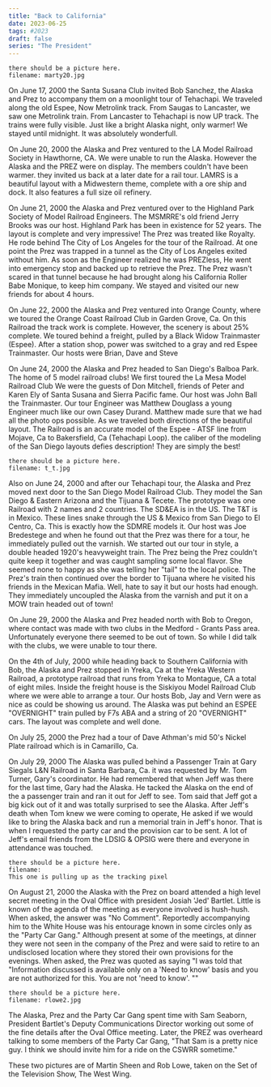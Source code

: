 ```yaml
---
title: "Back to California"
date: 2023-06-25
tags: #2023
draft: false
series: "The President"
---
```


```
there should be a picture here.
filename: marty20.jpg
```

On June 17, 2000 the Santa Susana Club invited Bob Sanchez, the Alaska and Prez to accompany them on a moonlight tour of Tehachapi. We traveled along the old Espee, Now Metrolink track. From Saugas to Lancaster, we saw one Metrolink train. From Lancaster to Tehachapi is now UP track. The trains were fully visible. Just like a bright Alaska night, only warmer! We stayed until midnight. It was absolutely wonderfull.

On June 20, 2000 the Alaska and Prez ventured to the LA Model Railroad Society in Hawthorne, CA. We were unable to run the Alaska. However the Alaska and the PREZ were on display. The members couldn't have been warmer. they invited us back at a later date for a rail tour. LAMRS is a beautiful layout with a Midwestern theme, complete with a ore ship and dock. It also features a full size oil refinery.

On June 21, 2000 the Alaska and Prez ventured over to the Highland Park Society of Model Railroad Engineers. The MSMRRE's old friend Jerry Brooks was our host. Highland Park has been in existence for 52 years. The layout is complete and very impressive! The Prez was treated like Royalty. He rode behind The City of Los Angeles for the tour of the Railroad. At one point the Prez was trapped in a tunnel as the City of Los Angeles exited without him. As soon as the Engineer realized he was PREZless, He went into emergency stop and backed up to retrieve the Prez. The Prez wasn't scared in that tunnel because he had brought along his California Roller Babe Monique, to keep him company. We stayed and visited our new friends for about 4 hours.

On June 22, 2000 the Alaska and Prez ventured into Orange County, where we toured the Orange Coast Railroad Club in Garden Grove, Ca. On this Railroad the track work is complete. However, the scenery is about 25% complete. We toured behind a freight, pulled by a Black Widow Trainmaster (Espee). After a station shop, power was switched to a gray and red Espee Trainmaster. Our hosts were Brian, Dave and Steve

On June 24, 2000 the Alaska and Prez headed to San Diego's Balboa Park. The home of 5 model railroad clubs! We first toured the La Mesa Model Railroad Club We were the guests of Don Mitchell, friends of Peter and Karen Ely of Santa Susana and Sierra Pacific fame. Our host was John Ball the Trainmaster. Our tour Engineer was Matthew Douglass a young Engineer much like our own Casey Durand. Matthew made sure that we had all the photo ops possible. As we traveled both directions of the beautiful layout. The Railroad is an accurate model of the Espee - ATSF line from Mojave, Ca to Bakersfield, Ca (Tehachapi Loop). the caliber of the modeling of the San Diego layouts defies description! They are simply the best! 

```
there should be a picture here.
filename: t_t.jpg
```

Also on June 24, 2000 and after our Tehachapi tour, the Alaska and Prez moved next door to the San Diego Model Railroad Club. They model the San Diego & Eastern Arizona and the Tijuana & Tecete. The prototype was one Railroad with 2 names and 2 countries. The SD&EA is in the US. The T&T is in Mexico. These lines snake through the US & Mexico from San Diego to El Centro, Ca. This is exactly how the SDMRE models it. Our host was Joe Bredestege and when he found out that the Prez was there for a tour, he immediately pulled out the varnish. We started out our tour in style, a double headed 1920's heavyweight train.  The Prez being the Prez couldn't quite keep it together and was caught sampling some local flavor. She seemed none to happy as she was telling her "tail" to the local police. The Prez's train then continued over the border to Tijuana where he visited his friends in the Mexican Mafia. Well, hate to say it but our hosts had enough. They immediately uncoupled the Alaska from the varnish and put it on a MOW train headed out of town! 

On June 29, 2000 the Alaska and Prez headed north with Bob to Oregon, where contact was made with two clubs in the Medford - Grants Pass area. Unfortunately everyone there seemed to be out of town. So while I did talk with the clubs, we were unable to tour there.

On the 4th of July, 2000 while heading back to Southern California with Bob, the Alaska and Prez stopped in Yreka, Ca at the Yreka Western Railroad, a prototype railroad that runs from Yreka to Montague, CA a total of eight miles. Inside the freight house is the Siskiyou Model Railroad Club where we were able to arrange a tour.  Our hosts Bob, Jay and Vern were as nice as could be showing us around.  The Alaska was put behind an ESPEE "OVERNIGHT" train pulled by F7s ABA and a string of 20 "OVERNIGHT" cars. The layout was complete and well done.

On July 25, 2000 the Prez had a tour of Dave Athman's mid 50's Nickel Plate railroad which is in Camarillo, Ca.

On July 29, 2000 The Alaska was pulled behind a Passenger Train at Gary Siegals L&N Railroad in Santa Barbara, Ca. it was requested by Mr. Tom Turner, Gary's coordinator. He had remembered that when Jeff was there for the last time, Gary had the Alaska. He tacked the Alaska on the end of the a passenger train and ran it out for Jeff to see. Tom said that Jeff got a big kick out of it and was totally surprised to see the Alaska.  After Jeff's death when Tom knew we were coming to operate, He asked if we would like to bring the Alaska back and run a memorial train in Jeff's honor. That is when I requested the party car and the provision car to be sent.  A lot of Jeff's email friends from the LDSIG & OPSIG were there and everyone in attendance was touched.

```
there should be a picture here.
filename: 
This one is pulling up as the tracking pixel
```

On August 21, 2000 the Alaska with the Prez on board attended a high level secret meeting in the Oval Office with president Josiah 'Jed' Bartlet.  Little is known of the agenda of the meeting as everyone involved is hush-hush. When asked, the answer was "No Comment".  Reportedly accompanying him to the White House was his entourage known in some circles only as the "Party Car Gang." Although present at some of the meetings, at dinner they were not seen in the company of the Prez and were said to retire to an undisclosed location where they stored their own provisions for the evenings.  When asked, the Prez was quoted as saying "I was told that "Information discussed is available only on a 'Need to know' basis and you are not authorized for this. You are not 'need to know'. ""

 ```
 there should be a picture here.
 filename: rlowe2.jpg
 ```
 
 The Alaska, Prez and the Party Car Gang spent time with Sam Seaborn, President Bartlet's Deputy Communications Director working out some of the fine details after the Oval Office meeting. Later, the PREZ was overheard talking to some members of the Party Car Gang, "That Sam is a pretty nice guy. I think we should invite him for a ride on the CSWRR sometime."

 These two pictures are of Martin Sheen and Rob Lowe, taken on the Set of the Television Show, The West Wing.

 